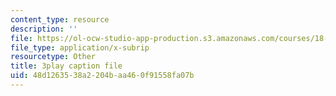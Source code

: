 ```yaml
---
content_type: resource
description: ''
file: https://ol-ocw-studio-app-production.s3.amazonaws.com/courses/18-03sc-differential-equations-fall-2011/48d1263538a2204baa460f91558fa07b_MCrDzhpu3-s.srt
file_type: application/x-subrip
resourcetype: Other
title: 3play caption file
uid: 48d12635-38a2-204b-aa46-0f91558fa07b
---
```

